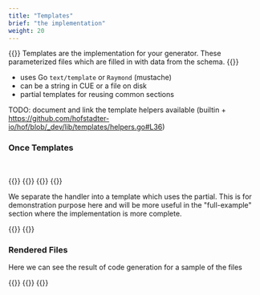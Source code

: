 ```yaml
---
title: "Templates"
brief: "the implementation"
weight: 20
---
```


{{<lead>}}
Templates are the implementation for your generator.
These parameterized files which are filled in
with data from the schema.
{{</lead>}}


- uses Go `text/template` or `Raymond` (mustache)
- can be a string in CUE or a file on disk
- partial templates for reusing common sections

TODO: document and link the template helpers available
(builtin + https://github.com/hofstadter-io/hof/blob/_dev/lib/templates/helpers.go#L36)

### Once Templates

<br>

{{<codePane lang="text" title="templates/go.mod" file="code/first-example/simple-server/templates/go.mod">}}
{{<codePane lang="go" title="templates/server.go" file="code/first-example/simple-server/templates/server.go">}}
{{<codePane lang="go" title="templates/router.go" file="code/first-example/simple-server/templates/router.go">}}
{{<codePane lang="go" title="templates/middleware.go" file="code/first-example/simple-server/templates/middleware.go">}}


We separate the handler into a template which uses the partial.
This is for demonstration purpose here and will be more useful
in the "full-example" section where the implementation is more complete.

{{<codePane lang="go" title="templates/route.go" file="code/first-example/simple-server/templates/route.go">}}
{{<codePane lang="go" title="partials/handler.go" file="code/first-example/simple-server/partials/handler.go">}}

### Rendered Files

Here we can see the result of code generation for a sample of the files

{{<codePane lang="go" title="output/middleware.go" file="code/first-example/simple-server/example/output/middleware.go">}}
{{<codePane lang="go" title="output/router.go" file="code/first-example/simple-server/example/output/router.go">}}
{{<codePane lang="go" title="output/routes/Hello.go" file="code/first-example/simple-server/example/output/routes/Hello.go">}}

